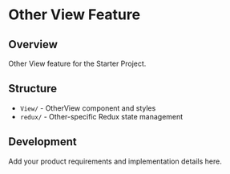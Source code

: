 # Other View Feature

## Overview

Other View feature for the Starter Project.

## Structure

- `View/` - OtherView component and styles
- `redux/` - Other-specific Redux state management

## Development

Add your product requirements and implementation details here.
